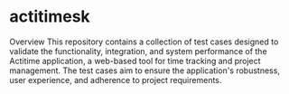 # actitimesk
Overview This repository contains a collection of test cases designed to validate the functionality, integration, and system performance of the Actitime application, a web-based tool for time tracking and project management. The test cases aim to ensure the application's robustness, user experience, and adherence to project requirements.

